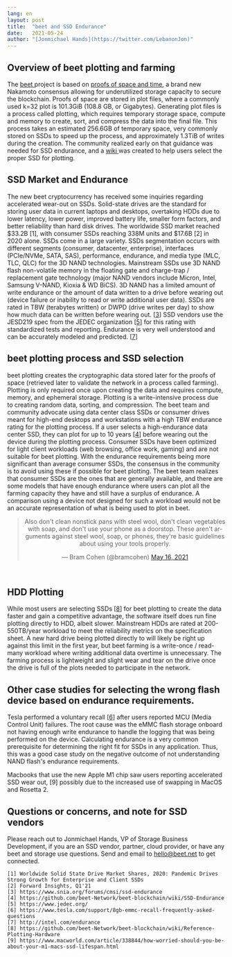 ```yaml
---
lang: en
layout: post
title:  "beet and SSD Endurance"
date:   2021-05-24
author: "[Jonmichael Hands](https://twitter.com/LebanonJon)"
---
```


## Overview of beet plotting and farming

The [beet ](https://www.beet.net/)project is based on [proofs of space and time](https://www.beet.net/faq/), a brand new Nakamoto consensus allowing for underutilized storage capacity to secure the blockchain. Proofs of space are stored in plot files, where a commonly used k=32 plot is 101.3GiB (108.8 GB, or Gigabytes). Generating plot files is a process called plotting, which requires temporary storage space, compute and memory to create, sort, and compress the data into the final file. This process takes an estimated 256.6GB of temporary space, very commonly stored on SSDs to speed up the process, and approximately 1.3TiB of writes during the creation. The community realized early on that guidance was needed for SSD endurance, and a [wiki ](https://github.com/beet-Network/beet-blockchain/wiki/SSD-Endurance)was created to help users select the proper SSD for plotting.


## SSD Market and Endurance

The new beet cryptocurrency has received some inquiries regarding accelerated wear-out on SSDs. Solid-state drives are the standard for storing user data in current laptops and desktops, overtaking HDDs due to lower latency, lower power, improved battery life, smaller form factors, and better reliability than hard disk drives. The worldwide SSD market reached $33.2B [1], with consumer SSDs reaching 338M units and $17.6B [2] in 2020 alone. SSDs come in a large variety. SSDs segmentation occurs with different segments (consumer, datacenter, enterprise), interfaces (PCIe/NVMe, SATA, SAS), performance, endurance, and media type (MLC, TLC, QLC) for the 3D NAND technologies. Mainstream SSDs use 3D NAND flash non-volatile memory in the floating gate and charge-trap / replacement gate technology (major NAND vendors include Micron, Intel, Samsung V-NAND, Kioxia & WD BiCS). 3D NAND has a limited amount of write endurance or the amount of data written to a drive before wearing out (device failure or inability to read or write additional user data). SSDs are rated in TBW (terabytes written) or DWPD (drive writes per day) to show how much data can be written before wearing out. [[3](https://www.snia.org/forums/cmsi/ssd-endurance)] SSD vendors use the JESD219 spec from the JEDEC organization [[5](https://www.jedec.org/)] for this rating with standardized tests and reporting. Endurance is very well understood and can be accurately modeled and predicted. [[7](http://intel.com/endurance)]


## beet plotting process and SSD selection

beet plotting creates the cryptographic data stored later for the proofs of space (retrieved later to validate the network in a process called farming). Plotting is only required once upon creating the data and requires compute, memory, and ephemeral storage. Plotting is a write-intensive process due to creating random data, sorting, and compression. The beet team and community advocate using data center class SSDs or consumer drives meant for high-end desktops and workstations with a high TBW endurance rating for the plotting process. If a user selects a high-endurance data center SSD, they can plot for up to 10 years [[4](https://github.com/beet-Network/beet-blockchain/wiki/SSD-Endurance)] before wearing out the device during the plotting process. Consumer SSDs have been optimized for light client workloads (web browsing, office work, gaming) and are not suitable for beet plotting. With the endurance requirements being more significant than average consumer SSDs, the consensus in the community is to avoid using these if possible for beet plotting. The beet team realizes that consumer SSDs are the ones that are generally available, and there are some models that have enough endurance where users can plot all the farming capacity they have and still have a surplus of endurance. A comparison using a device not designed for such a workload would not be an accurate representation of what is being used to plot in beet.

<center><blockquote class="twitter-tweet"><p lang="en" dir="ltr">Also don&#39;t clean nonstick pans with steel wool, don&#39;t clean vegetables with soap, and don&#39;t use your phone as a doorstop. These aren&#39;t arguments against steel wool, soap, or phones, they&#39;re basic guidelines about using your tools properly.</p>&mdash; Bram Cohen (@bramcohen) <a href="https://twitter.com/bramcohen/status/1393991791590838277?ref_src=twsrc%5Etfw">May 16, 2021</a></blockquote> <script async src="https://platform.twitter.com/widgets.js" charset="utf-8"></script></center>
<br>

## HDD Plotting

While most users are selecting SSDs [[8](https://github.com/beet-Network/beet-blockchain/wiki/Reference-Plotting-Hardware)] for beet plotting to create the data faster and gain a competitive advantage, the software itself does run fine plotting directly to HDD, albeit slower. Mainstream HDDs are rated at 200-550TB/year workload to meet the reliability metrics on the specification sheet. A new hard drive being plotted directly to will likely be right up against this limit in the first year, but beet farming is a write-once / read-many workload where writing additional data overtime is unnecessary. The farming process is lightweight and slight wear and tear on the drive once the drive is full of the plots needed to participate in the network.


## Other case studies for selecting the wrong flash device based on endurance requirements.

Tesla performed a voluntary recall [[6](https://www.tesla.com/support/8gb-emmc-recall-frequently-asked-questions)] after users reported MCU (Media Control Unit) failures. The root cause was the eMMC flash storage onboard not having enough write endurance to handle the logging that was being performed on the device. Calculating endurance is a very common prerequisite for determining the right fit for SSDs in any application. Thus, this was a good case study on the negative outcome of not understanding NAND flash's endurance requirements.

Macbooks that use the new Apple M1 chip saw users reporting accelerated SSD wear out, [9] possibly due to the increased use of swapping in MacOS and Rosetta 2.

## Questions or concerns, and note for SSD vendors

Please reach out to Jonmichael Hands, VP of Storage Business Development, if you are an SSD vendor, partner, cloud provider, or have any beet and storage use questions. Send and email to hello@beet.net to get connected.


```
[1] Worldwide Solid State Drive Market Shares, 2020: Pandemic Drives Strong Growth for Enterprise and Client SSDs
[2] Forward Insights, Q1'21
[3] https://www.snia.org/forums/cmsi/ssd-endurance
[4] https://github.com/beet-Network/beet-blockchain/wiki/SSD-Endurance
[5] https://www.jedec.org/
[6] https://www.tesla.com/support/8gb-emmc-recall-frequently-asked-questions
[7] http://intel.com/endurance
[8] https://github.com/beet-Network/beet-blockchain/wiki/Reference-Plotting-Hardware
[9] https://www.macworld.com/article/338844/how-worried-should-you-be-about-your-m1-macs-ssd-lifespan.html
```
